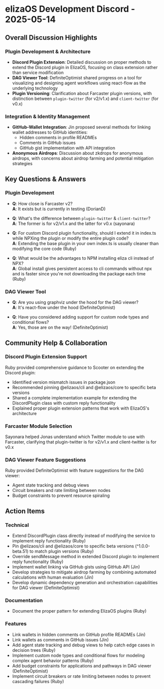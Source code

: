 # elizaOS Development Discord - 2025-05-14

## Overall Discussion Highlights

### Plugin Development & Architecture
- **Discord Plugin Extension**: Detailed discussion on proper methods to extend the Discord plugin in ElizaOS, focusing on class extension rather than service modification
- **DAG Viewer Tool**: DefiniteOptimist shared progress on a tool for visualizing and designing agent workflows using react-flow as the underlying technology
- **Plugin Versioning**: Clarification about Farcaster plugin versions, with distinction between `plugin-twitter` (for v2/v1.x) and `client-twitter` (for v0.x)

### Integration & Identity Management
- **GitHub-Wallet Integration**: Jin proposed several methods for linking wallet addresses to GitHub identities:
  - Hidden comments in profile READMEs
  - Comments in GitHub issues
  - GitHub gist implementation with API integration
- **Anonymous Airdrops**: Discussion about zkdrops for anonymous airdrops, with concerns about airdrop farming and potential mitigation strategies

## Key Questions & Answers

### Plugin Development
- **Q**: How close is Farcaster v2?  
  **A**: It exists but is currently in testing (DorianD)

- **Q**: What's the difference between `plugin-twitter` & `client-twitter`?  
  **A**: The former is for v2/v1.x and the latter for v0.x (sayonara)

- **Q**: For custom Discord plugin functionality, should I extend it in index.ts while NPXing the plugin or modify the entire plugin code?  
  **A**: Extending the base plugin in your own index.ts is usually cleaner than modifying the core code (Ruby)

- **Q**: What would be the advantages to NPM installing eliza cli instead of NPX?  
  **A**: Global install gives persistent access to cli commands without npx and is faster since you're not downloading the package each time (Ruby)

### DAG Viewer Tool
- **Q**: Are you using graphviz under the hood for the DAG viewer?  
  **A**: It's react-flow under the hood (DefiniteOptimist)

- **Q**: Have you considered adding support for custom node types and conditional flows?  
  **A**: Yes, those are on the way! (DefiniteOptimist)

## Community Help & Collaboration

### Discord Plugin Extension Support
Ruby provided comprehensive guidance to Scooter on extending the Discord plugin:
- Identified version mismatch issues in package.json
- Recommended pinning @elizaos/cli and @elizaos/core to specific beta versions
- Shared a complete implementation example for extending the DiscordPlugin class with custom reply functionality
- Explained proper plugin extension patterns that work with ElizaOS's architecture

### Farcaster Module Selection
Sayonara helped Jonas understand which Twitter module to use with Farcaster, clarifying that plugin-twitter is for v2/v1.x and client-twitter is for v0.x

### DAG Viewer Feature Suggestions
Ruby provided DefiniteOptimist with feature suggestions for the DAG viewer:
- Agent state tracking and debug views
- Circuit breakers and rate limiting between nodes
- Budget constraints to prevent resource spiraling

## Action Items

### Technical
- Extend DiscordPlugin class directly instead of modifying the service to implement reply functionality (Ruby)
- Pin @elizaos/cli and @elizaos/core to specific beta versions (^1.0.0-beta.51) to match plugin versions (Ruby)
- Override sendMessage method in extended Discord plugin to implement reply functionality (Ruby)
- Implement wallet linking via GitHub gists using GitHub API (Jin)
- Develop strategies to mitigate airdrop farming by combining automated calculations with human evaluation (Jin)
- Develop dynamic dependency generation and orchestration capabilities for DAG viewer (DefiniteOptimist)

### Documentation
- Document the proper pattern for extending ElizaOS plugins (Ruby)

### Features
- Link wallets in hidden comments on GitHub profile READMEs (Jin)
- Link wallets as comments in GitHub issues (Jin)
- Add agent state tracking and debug views to help catch edge cases in decision trees (Ruby)
- Implement custom node types and conditional flows for modeling complex agent behavior patterns (Ruby)
- Add budget constraints for applications and pathways in DAG viewer (DefiniteOptimist)
- Implement circuit breakers or rate limiting between nodes to prevent cascading failures (Ruby)
